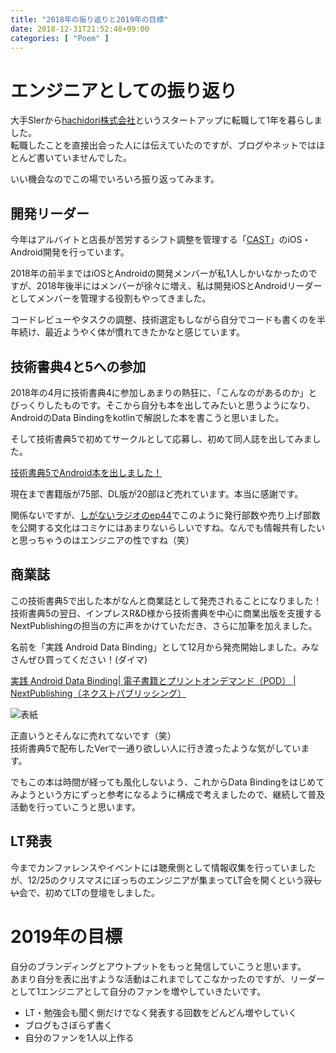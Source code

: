 ```yaml
---
title: "2018年の振り返りと2019年の目標"
date: 2018-12-31T21:52:48+09:00
categories: [ "Poem" ]
---
```


# エンジニアとしての振り返り
大手SIerから[hachidori株式会社](https://hachidoriinc.com)というスタートアップに転職して1年を暮らしました。  
転職したことを直接出会った人には伝えていたのですが、ブログやネットではほとんど書いていませんでした。

いい機会なのでこの場でいろいろ振り返ってみます。

## 開発リーダー
今年はアルバイトと店長が苦労するシフト調整を管理する「[CAST](https://http://cast-baito.com)」のiOS・Android開発を行っています。

2018年の前半まではiOSとAndroidの開発メンバーが私1人しかいなかったのですが、2018年後半にはメンバーが徐々に増え、私は開発iOSとAndroidリーダーとしてメンバーを管理する役割もやってきました。

コードレビューやタスクの調整、技術選定もしながら自分でコードも書くのを半年続け、最近ようやく体が慣れてきたかなと感じています。

## 技術書典4と5への参加
2018年の4月に技術書典4に参加しあまりの熱狂に、「こんなのがあるのか」とびっくりしたものです。そこから自分も本を出してみたいと思うようになり、AndroidのData Bindingをkotlinで解説した本を書こうと思いました。

そして技術書典5で初めてサークルとして応募し、初めて同人誌を出してみました。

[技術書典5でAndroid本を出しました！](../20181008)

現在まで書籍版が75部、DL版が20部ほど売れています。本当に感謝です。

関係ないですが、[しがないラジオのep44](https://shiganai.org/ep/sp44-mochikoastech-llminatoll)でこのように発行部数や売り上げ部数を公開する文化はコミケにはあまりないらしいですね。なんでも情報共有したいと思っちゃうのはエンジニアの性ですね（笑）

## 商業誌
この技術書典5で出した本がなんと商業誌として発売されることになりました！  
技術書典5の翌日、インプレスR&D様から技術書典を中心に商業出版を支援するNextPublishingの担当の方に声をかけていただき、さらに加筆を加えました。

名前を「実践 Android Data Binding」として12月から発売開始しました。みなさんぜひ買ってください！(ダイマ)

 [実践 Android Data Binding| 電子書籍とプリントオンデマンド（POD） | NextPublishing（ネクストパブリッシング）](https://nextpublishing.jp/book/10257.html)

 ![表紙](../../images/2018-12-31/book.png)

正直いうとそんなに売れてないです（笑）  
技術書典5で配布したVerで一通り欲しい人に行き渡ったような気がしています。

でもこの本は時間が経っても風化しないよう、これからData Bindingをはじめてみようという方にずっと参考になるように構成で考えましたので、継続して普及活動を行っていこうと思います。

## LT発表
今までカンファレンスやイベントには聴衆側として情報収集を行っていましたが、12/25のクリスマスにぼっちのエンジニアが集まってLT会を開くという~~寂しい~~会で、初めてLTの登壇をしました。

<script async class="speakerdeck-embed" data-id="7e95892894ee44b6b530fc0ee235ccfc" data-ratio="1.77777777777778" src="//speakerdeck.com/assets/embed.js"></script>

# 2019年の目標
自分のブランディングとアウトプットをもっと発信していこうと思います。  
あまり自分を表に出すような活動はこれまでしてこなかったのですが、リーダーとして1エンジニアとして自分のファンを増やしていきたいです。

- LT・勉強会も聞く側だけでなく発表する回数をどんどん増やしていく
- ブログもさぼらず書く
- 自分のファンを1人以上作る